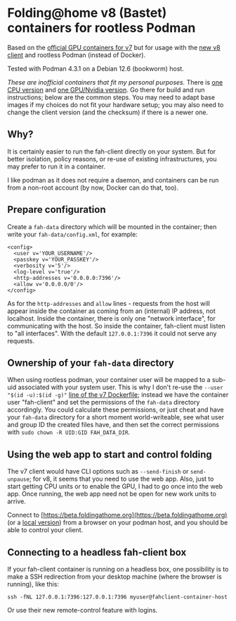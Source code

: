 # Folding@home v8 (Bastet) containers for rootless Podman

Based on the [official GPU containers for v7](https://github.com/FoldingAtHome/containers)
but for usage with the [new v8 client](https://github.com/FoldingAtHome/fah-client-bastet)
and rootless Podman (instead of Docker).

Tested with Podman 4.3.1 on a Debian 12.6 (bookworm) host.

*These are inofficial containers that fit my personal purposes.*
There is [one CPU version](fah-bastet-podman-cpu) and
[one GPU/Nvidia version](fah-bastet-podman-nvidia). 
Go there for build and run instructions; below are the common steps.
You may need to adapt base images if my choices do not
fit your hardware setup; you may also need to change the client version
(and the checksum) if there is a newer one.

## Why?

It is certainly easier to run the fah-client directly on your system.
But for better isolation, policy reasons, or re-use of existing
infrastructures, you may prefer to run it in a container.

I like podman as it does not require a daemon, and containers can be run
from a non-root account (by now, Docker can do that, too).

## Prepare configuration

Create a ``fah-data`` directory which will be mounted in the container;
then write your ``fah-data/config.xml``, for example:

    <config>
      <user v='YOUR_USERNAME'/>
      <passkey v='YOUR_PASSKEY'/>
      <verbosity v='5'/>
      <log-level v='true'/>
      <http-addresses v='0.0.0.0:7396'/>
      <allow v='0.0.0.0/0'/>
    </config>

As for the ``http-addresses`` and ``allow`` lines - requests from the host will appear inside
the container as coming from an (internal) IP address, not localhost.
Inside the container, there is only one "network interface", for communicating
with the host. So inside the container, fah-client must listen to
"all interfaces". With the default ``127.0.0.1:7396`` it could not
serve any requests.

## Ownership of your ``fah-data`` directory

When using rootless podman, your container user
will be mapped to a sub-uid associated with your system user.
This is why I don't re-use the ``--user "$(id -u):$(id -g)"``
[line of the v7 Dockerfile](https://github.com/FoldingAtHome/containers/tree/master/fah-gpu#start-folding-on-a-single-machine); instead we have the container user
"fah-client" and set the permissions of the ``fah-data`` directory accordingly.
You could calculate these permissions, or just cheat and have your
``fah-data`` directory for a short moment world-writeable, see what user
and group ID the created files have, and then set the correct
permissions with ``sudo chown -R UID:GID FAH_DATA_DIR``.

## Using the web app to start and control folding

The v7 client would have CLI options such as ``--send-finish`` or
``send-unpause``; for v8, it seems that you need to use the web app.
Also, just to start getting CPU units or to enable the GPU,
I had to go once into the web app. Once running, the web app need not
be open for new work units to arrive.

Connect to [https://beta.foldingathome.org](https://beta.foldingathome.org) (or a
[local version](https://github.com/FoldingAtHome/fah-web-client-bastet))
from a browser on your podman host, and you should be able to control
your client.
  
## Connecting to a headless fah-client box

If your fah-client container is running on a headless box, one possibility
is to make a SSH redirection from your desktop machine (where the browser
is running), like this:

    ssh -fNL 127.0.0.1:7396:127.0.0.1:7396 myuser@fahclient-container-host

Or use their new remote-control feature with logins.

